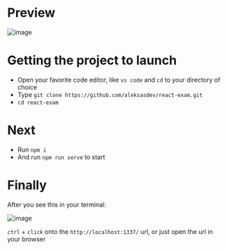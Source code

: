# Preview
![image](https://user-images.githubusercontent.com/23456490/216537517-d3c81075-aa70-4a5f-b8dc-546fc9b8c55b.png)
# Getting the project to launch
- Open your favorite code editor, like ```vs code``` and ```cd``` to your directory of choice
- Type ```git clone https://github.com/aleksasdev/react-exam.git```
- ```cd react-exam```
# Next
- Run ```npm i```
- And run ```npm run serve``` to start
# Finally
After you see this in your terminal:

![image](https://user-images.githubusercontent.com/23456490/216538802-1be8a7bc-dc92-41a8-b90e-cf557425c907.png)

```ctrl``` + ```click``` onto the ```http://localhost:1337/``` url, or just open the url in your browser
